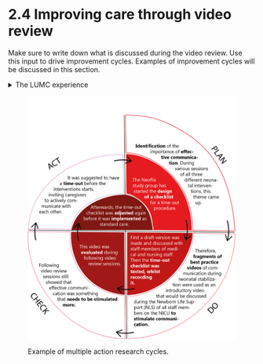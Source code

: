 # 2.4 Improving care through video review

Make sure to write down what is discussed during the video review. Use this input to drive improvement cycles. Examples of improvement cycles will be discussed in this section.&#x20;

<details>

<summary>The LUMC experience</summary>



The Neoflix team in the LUMC's NICU identified three core components that contribute to improving neonatal procedures:

* **(i) Enhancing appropriate application of external evidence:** Correctly applying guidelines and using equipment.
* **(ii) Learning from individual clinical expertise:** Adapting procedures in the 'gray zone' where guidelines don't cover all situations, ensuring the best approach based on individual patient, context, and setting.
* **(iii) Strengthening teamwork and resilience of the NICU team:** Ability to cope with complexity and adapt to changing conditions.

<img src="../../.gitbook/assets/Figure 3.tif" alt="" data-size="original">

The following actions or interventions were defined for the _Neoflix_ project:

1. **Guideline/Equipment Adjustments:** If guidelines or equipment are used incorrectly, either healthcare providers are educated or the guideline/equipment is adjusted.
2. **Input for research:** If a knowledge gap is identified, research is initiated (literature search or consultation with an expert/researcher). Gained knowledge is shared with the team.
3. **Learning from variety / best Practices:** Healthcare providers learn from successful variations in practice where guidelines fall short, improving their performance to suit specific patients and contexts.
4. **Teamwork/Resilience Training:** If teamwork or communication skills need improvement, training programs or educational materials are developed.

**Action Research Implementation**

Action research cycles were used to implement interventions, observe their effect over time, and re-evaluate their impact.&#x20;

* **Step 1: Categorization:** Findings were categorized as (1) protocol or equipment adjustments, (2) research topics, (3) tips and tricks from variations in care, or (4) needs for educational material or training programs. We also determined if the action targeted medical, nursing staff, or both.
* **Step 2: Strategy and Implementation:** The appropriate strategy was followed. Due to rotating staff, protocol adjustments required discussion at a larger staff meeting. Best practices were shared via email, newsletters, or posters. Training needs were addressed accordingly. Sessions could also prompt expert consultations or research questions.
* **Step 3: Evaluation:** Subsequent video review sessions on the same procedure evaluated the implemented strategies. If no new findings arose, the cycle was closed. If changes were insufficient or discussions remained focused on the same aspects, the area of improvement was addressed in another cycle.

</details>



<figure><img src="../../.gitbook/assets/Figure 2 visualisation of example.png" alt=""><figcaption><p>Example of multiple action research cycles.</p></figcaption></figure>
